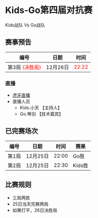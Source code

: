 # Kids-Go第四届对抗赛
Kids战队 Vs Go战队

## 赛事预告

|编号|日期|时间|
|----|--------|----|
|第3局 <font color="red">(决胜局)</font>|12月26日|<font color="red">22:22</font>|	

### 直播
- [虎牙直播](https://github.com/kidsmatch/KidsLeague2018/edit/master/README.md)
- 直播人员
  - Kids.小天 【主持人】
  - Go.琴剑 【技术嘉宾】

## 已完赛场次

|编号|日期|时间|赛果|
|----|----|----|----|
|第1局|12月25日|22:00|Go胜|
|第2局|12月25日|22:30|Kids胜|

## 比赛规则

- 三局两胜
- 25日当天完赛两局
- 如果打平，26日决胜局

